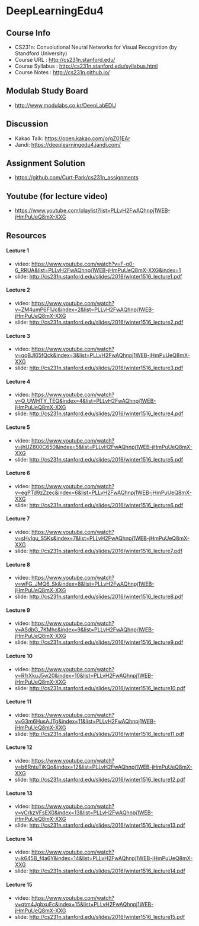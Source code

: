 # DeepLearningEdu4

## Course Info
  - CS231n: Convolutional Neural Networks for Visual Recognition (by Standford University)
  - Course URL : http://cs231n.stanford.edu/
  - Course Syllabus : http://cs231n.stanford.edu/syllabus.html
  - Course Notes : http://cs231n.github.io/

## Modulab Study Board
  - http://www.modulabs.co.kr/DeepLabEDU
  
## Discussion
  - Kakao Talk: https://open.kakao.com/o/gZ01EAr
  - Jandi: https://deeplearningedu4.jandi.com/
  
## Assignment Solution
  - https://github.com/Curt-Park/cs231n_assignments
  
## Youtube (for lecture video)
  - https://www.youtube.com/playlist?list=PLLvH2FwAQhnpj1WEB-jHmPuUeQ8mX-XXG
  
## Resources
#### Lecture 1 
  - video: https://www.youtube.com/watch?v=F-g0-6_RRUA&list=PLLvH2FwAQhnpj1WEB-jHmPuUeQ8mX-XXG&index=1
  - slide: http://cs231n.stanford.edu/slides/2016/winter1516_lecture1.pdf
  
#### Lecture 2
  - video: https://www.youtube.com/watch?v=ZM4umP6F1Jc&index=2&list=PLLvH2FwAQhnpj1WEB-jHmPuUeQ8mX-XXG
  - slide: http://cs231n.stanford.edu/slides/2016/winter1516_lecture2.pdf
  
#### Lecture 3 
  - video: https://www.youtube.com/watch?v=qqBJl65fQck&index=3&list=PLLvH2FwAQhnpj1WEB-jHmPuUeQ8mX-XXG
  - slide: http://cs231n.stanford.edu/slides/2016/winter1516_lecture3.pdf
  
#### Lecture 4 
  - video: https://www.youtube.com/watch?v=Q_UWHTY_TEQ&index=4&list=PLLvH2FwAQhnpj1WEB-jHmPuUeQ8mX-XXG
  - slide: http://cs231n.stanford.edu/slides/2016/winter1516_lecture4.pdf
  
#### Lecture 5 
  - video: https://www.youtube.com/watch?v=jhUZ800C650&index=5&list=PLLvH2FwAQhnpj1WEB-jHmPuUeQ8mX-XXG
  - slide: http://cs231n.stanford.edu/slides/2016/winter1516_lecture5.pdf
  
#### Lecture 6 
  - video: https://www.youtube.com/watch?v=egPTd9zZzec&index=6&list=PLLvH2FwAQhnpj1WEB-jHmPuUeQ8mX-XXG
  - slide: http://cs231n.stanford.edu/slides/2016/winter1516_lecture6.pdf
  
#### Lecture 7 
  - video: https://www.youtube.com/watch?v=sHyIqu_S5Ks&index=7&list=PLLvH2FwAQhnpj1WEB-jHmPuUeQ8mX-XXG
  - slide: http://cs231n.stanford.edu/slides/2016/winter1516_lecture7.pdf
  
#### Lecture 8 
  - video: https://www.youtube.com/watch?v=wFG_JMQ6_Sk&index=8&list=PLLvH2FwAQhnpj1WEB-jHmPuUeQ8mX-XXG
  - slide: http://cs231n.stanford.edu/slides/2016/winter1516_lecture8.pdf
  
#### Lecture 9 
  - video: https://www.youtube.com/watch?v=ASdbG_7KMhc&index=9&list=PLLvH2FwAQhnpj1WEB-jHmPuUeQ8mX-XXG
  - slide: http://cs231n.stanford.edu/slides/2016/winter1516_lecture9.pdf
  
#### Lecture 10 
  - video: https://www.youtube.com/watch?v=R1rXkuJ5w20&index=10&list=PLLvH2FwAQhnpj1WEB-jHmPuUeQ8mX-XXG
  - slide: http://cs231n.stanford.edu/slides/2016/winter1516_lecture10.pdf
  
#### Lecture 11
  - video: https://www.youtube.com/watch?v=G3m6HusAJTg&index=11&list=PLLvH2FwAQhnpj1WEB-jHmPuUeQ8mX-XXG
  - slide: http://cs231n.stanford.edu/slides/2016/winter1516_lecture11.pdf
  
#### Lecture 12
  - video: https://www.youtube.com/watch?v=b6RntuTiKQo&index=12&list=PLLvH2FwAQhnpj1WEB-jHmPuUeQ8mX-XXG
  - slide: http://cs231n.stanford.edu/slides/2016/winter1516_lecture12.pdf
  
#### Lecture 13
  - video: https://www.youtube.com/watch?v=yCrkzVFsEX0&index=13&list=PLLvH2FwAQhnpj1WEB-jHmPuUeQ8mX-XXG
  - slide: http://cs231n.stanford.edu/slides/2016/winter1516_lecture13.pdf
  
#### Lecture 14
  - video: https://www.youtube.com/watch?v=k645B_f4a6Y&index=14&list=PLLvH2FwAQhnpj1WEB-jHmPuUeQ8mX-XXG
  - slide: http://cs231n.stanford.edu/slides/2016/winter1516_lecture14.pdf
  
#### Lecture 15
  - video: https://www.youtube.com/watch?v=qtm4JgbxuEc&index=15&list=PLLvH2FwAQhnpj1WEB-jHmPuUeQ8mX-XXG
  - slide: http://cs231n.stanford.edu/slides/2016/winter1516_lecture15.pdf
  
